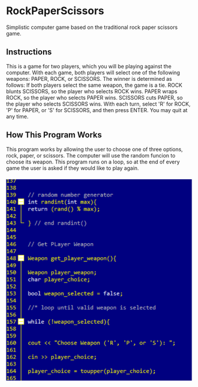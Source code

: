 # RockPaperScissors
Simplistic computer game based on the traditional rock paper scissors game.

## Instructions 
This is a game for two players, which you will be playing
against the computer.  With each game, both players will
select one of the following weapons: PAPER, ROCK, or SCISSORS.
The winner is determined as follows:
If both players select the same weapon, the game is a tie.
ROCK blunts SCISSORS, so the player who selects ROCK wins.
PAPER wraps ROCK, so the player who selects PAPER wins.
SCISSORS cuts PAPER, so the player who selects SCISSORS wins.
With each turn, select 'R' for ROCK, 'P' for PAPER, or 'S' for
SCISSORS, and then press ENTER.  You may quit at any time.


## How This Program Works
This program works by allowing the user to choose one of three options, rock, paper, or scissors. The computer will use the random funcion to choose its weapon. This program runs on a loop, so at the end of every game the user is asked if they would like to play again.

###

![alt text](Screenshots/Capture2.PNG)
